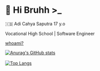 # 🥶 Hi Bruhh >_

:indonesia: Adi Cahya Saputra 17 y.o

Vocational High School | Software Engineer

[whoami?](https://adics.vercel.app)
<br>

[![Anurag's GitHub stats](https://github-readme-stats.vercel.app/api?username=AdiCahyaSaputra&show_icons=true&theme=onedark)](https://github.com/anuraghazra/github-readme-stats)
<br><br>
[![Top Langs](https://github-readme-stats.vercel.app/api/top-langs/?username=AdiCahyaSaputra&layout=compact)](https://github.com/anuraghazra/github-readme-stats)

